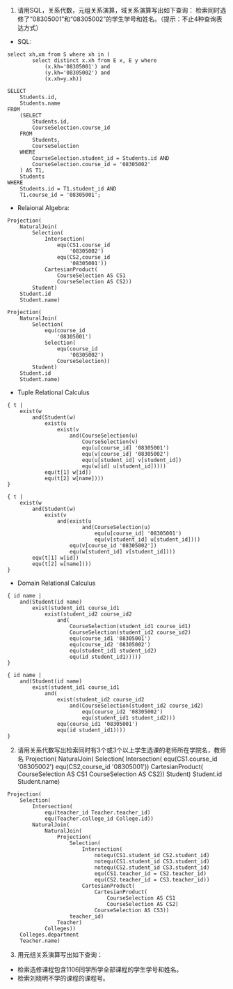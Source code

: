 1. 请用SQL，关系代数，元组关系演算，域关系演算写出如下查询：
检索同时选修了“08305001”和“08305002”的学生学号和姓名。（提示：不止4种查询表达方式）

* SQL:

```
select xh,xm from S where xh in (
        select distinct x.xh from E x, E y where
            (x.kh='08305001') and
            (y.kh='08305002') and
            (x.xh=y.xh))
```

```
SELECT
    Students.id,
    Students.name
FROM
    (SELECT
        Students.id,
        CourseSelection.course_id
    FROM
        Students,
        CourseSelection
    WHERE
        CourseSelection.student_id = Students.id AND
        CourseSelection.course_id = '08305002'
    ) AS T1,
    Students
WHERE
    Students.id = T1.student_id AND
    T1.course_id = '08305001';
```

* Relaional Algebra:

```
Projection(
    NaturalJoin(
        Selection(
            Intersection(
                equ(CS1.course_id
                    '08305002')
                equ(CS2,course_id
                    '08305001'))
            CartesianProduct(
                CourseSelection AS CS1
                CourseSelection AS CS2))
        Student)
    Student.id
    Student.name)
```

```
Projection(
    NaturalJoin(
        Selection(
            equ(course_id
                '08305001')
            Selection(
                equ(course_id
                    '08305002')
                CourseSelection))
        Student)
    Student.id
    Student.name)
```

* Tuple Relational Calculus

```
{ t |
    exist(w
        and(Student(w)
            exist(u
                exist(v
                    and(CourseSelection(u)
                        CourseSelection(v)
                        equ(u[course_id] '08305001')
                        equ(v[course_id] '08305002')
                        equ(u[student_id] v[student_id])
                        equ(w[id] u[student_id]))))
            equ(t[1] w[id])
            equ(t[2] w[name])))
}
```

```
{ t |
    exist(w
        and(Student(w)
            exist(v
                and(exist(u
                        and(CourseSelection(u)
                            equ(u[course_id] '08305001')
                            equ(v[student_id] u[student_id])))
                    equ(v[course_id '08305002'])
                    equ(w[student_id] v[student_id])))
        equ(t[1] w[id])
        equ(t[2] w[name])))
}
```
* Domain Relational Calculus

```
{ id name |
    and(Student(id name)
        exist(student_id1 course_id1
            exist(student_id2 course_id2
                and(
                    CourseSelection(student_id1 course_id1)
                    CourseSelection(student_id2 course_id2)
                    equ(course_id1 '08305001')
                    equ(course_id2 '08305002')
                    equ(student_id1 student_id2)
                    equ(id student_id1)))))
}
```

```
{ id name |
    and(Student(id name)
        exist(student_id1 course_id1
            and(
                exist(student_id2 course_id2
                    and(CourseSelection(student_id2 course_id2)
                        equ(course_id2 '08305002')
                        equ(student_id1 student_id2)))
                equ(course_id1 '08305001')
                equ(id student_id1))))
}
```

2. 请用关系代数写出检索同时有3个或3个以上学生选课的老师所在学院名，教师名
Projection(
    NaturalJoin(
        Selection(
            Intersection(
                equ(CS1.course_id
                    '08305002')
                equ(CS2,course_id
                    '08305001'))
            CartesianProduct(
                CourseSelection AS CS1
                CourseSelection AS CS2))
        Student)
    Student.id
    Student.name)

```
Projection(
    Selection(
        Intersection(
            equ(teacher_id Teacher.teacher_id)
            equ(Teacher.college_id College.id))
        NaturalJoin(
            NaturalJoin(
                Projection(
                    Selection(
                        Intersection(
                            notequ(CS1.student_id CS2.student_id)
                            notequ(CS1.student_id CS3.student_id)
                            notequ(CS2.student_id CS3.student_id)
                            equ(CS1.teacher_id = CS2.teacher_id)
                            equ(CS2.teacher_id = CS3.teacher_id))
                        CartesianProduct(
                            CartesianProduct(
                                CourseSelection AS CS1
                                CourseSelection AS CS2)
                            CourseSelection AS CS3))
                    teacher_id)
                Teacher)
            Colleges))
    Colleges.department
    Teacher.name)
```
    

3. 用元组关系演算写出如下查询：
* 检索选修课程包含1106同学所学全部课程的学生学号和姓名。
* 检索刘晓明不学的课程的课程号。









